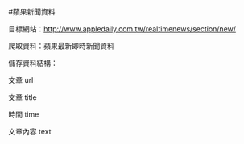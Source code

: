 #蘋果新聞資料

目標網站：http://www.appledaily.com.tw/realtimenews/section/new/


爬取資料：蘋果最新即時新聞資料


儲存資料結構：


文章 url


文章 title


時間 time


文章內容 text



